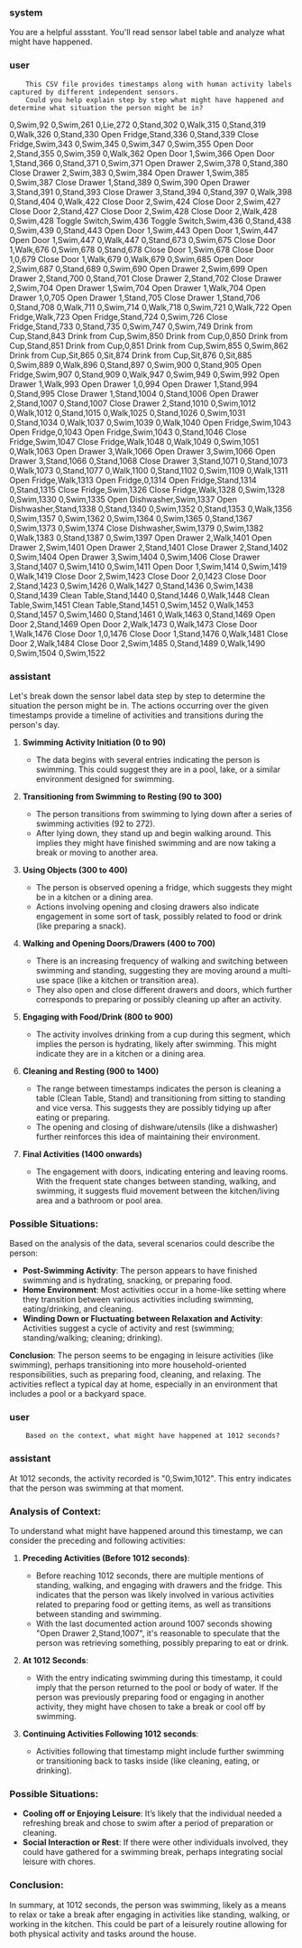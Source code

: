 ### system
You are a helpful assstant. You'll read sensor label table and analyze what might have happened.
### user

        This CSV file provides timestamps along with human activity labels captured by different independent sensors.
        Could you help explain step by step what might have happened and determine what situation the person might be in?
    
0,Swim,92
0,Swim,261
0,Lie,272
0,Stand,302
0,Walk,315
0,Stand,319
0,Walk,326
0,Stand,330
Open Fridge,Stand,336
0,Stand,339
Close Fridge,Swim,343
0,Swim,345
0,Swim,347
0,Swim,355
Open Door 2,Stand,355
0,Swim,359
0,Walk,362
Open Door 1,Swim,366
Open Door 1,Stand,366
0,Stand,371
0,Swim,371
Open Drawer 2,Swim,378
0,Stand,380
Close Drawer 2,Swim,383
0,Swim,384
Open Drawer 1,Swim,385
0,Swim,387
Close Drawer 1,Stand,389
0,Swim,390
Open Drawer 3,Stand,391
0,Stand,393
Close Drawer 3,Stand,394
0,Stand,397
0,Walk,398
0,Stand,404
0,Walk,422
Close Door 2,Swim,424
Close Door 2,Swim,427
Close Door 2,Stand,427
Close Door 2,Swim,428
Close Door 2,Walk,428
0,Swim,428
Toggle Switch,Swim,436
Toggle Switch,Swim,436
0,Stand,438
0,Swim,439
0,Stand,443
Open Door 1,Swim,443
Open Door 1,Swim,447
Open Door 1,Swim,447
0,Walk,447
0,Stand,673
0,Swim,675
Close Door 1,Walk,676
0,Swim,678
0,Stand,678
Close Door 1,Swim,678
Close Door 1,0,679
Close Door 1,Walk,679
0,Walk,679
0,Swim,685
Open Door 2,Swim,687
0,Stand,689
0,Swim,690
Open Drawer 2,Swim,699
Open Drawer 2,Stand,700
0,Stand,701
Close Drawer 2,Stand,702
Close Drawer 2,Swim,704
Open Drawer 1,Swim,704
Open Drawer 1,Walk,704
Open Drawer 1,0,705
Open Drawer 1,Stand,705
Close Drawer 1,Stand,706
0,Stand,708
0,Walk,711
0,Swim,714
0,Walk,718
0,Swim,721
0,Walk,722
Open Fridge,Walk,723
Open Fridge,Stand,724
0,Swim,726
Close Fridge,Stand,733
0,Stand,735
0,Swim,747
0,Swim,749
Drink from Cup,Stand,843
Drink from Cup,Swim,850
Drink from Cup,0,850
Drink from Cup,Stand,851
Drink from Cup,0,851
Drink from Cup,Swim,855
0,Swim,862
Drink from Cup,Sit,865
0,Sit,874
Drink from Cup,Sit,876
0,Sit,885
0,Swim,889
0,Walk,896
0,Stand,897
0,Swim,900
0,Stand,905
Open Fridge,Swim,907
0,Stand,909
0,Walk,947
0,Swim,949
0,Swim,992
Open Drawer 1,Walk,993
Open Drawer 1,0,994
Open Drawer 1,Stand,994
0,Stand,995
Close Drawer 1,Stand,1004
0,Stand,1006
Open Drawer 2,Stand,1007
0,Stand,1007
Close Drawer 2,Stand,1010
0,Swim,1012
0,Walk,1012
0,Stand,1015
0,Walk,1025
0,Stand,1026
0,Swim,1031
0,Stand,1034
0,Walk,1037
0,Swim,1039
0,Walk,1040
Open Fridge,Swim,1043
Open Fridge,0,1043
Open Fridge,Swim,1043
0,Stand,1046
Close Fridge,Swim,1047
Close Fridge,Walk,1048
0,Walk,1049
0,Swim,1051
0,Walk,1063
Open Drawer 3,Walk,1066
Open Drawer 3,Swim,1066
Open Drawer 3,Stand,1066
0,Stand,1068
Close Drawer 3,Stand,1071
0,Stand,1073
0,Walk,1073
0,Stand,1077
0,Walk,1100
0,Stand,1102
0,Swim,1109
0,Walk,1311
Open Fridge,Walk,1313
Open Fridge,0,1314
Open Fridge,Stand,1314
0,Stand,1315
Close Fridge,Swim,1326
Close Fridge,Walk,1328
0,Swim,1328
0,Swim,1330
0,Swim,1335
Open Dishwasher,Swim,1337
Open Dishwasher,Stand,1338
0,Stand,1340
0,Swim,1352
0,Stand,1353
0,Walk,1356
0,Swim,1357
0,Swim,1362
0,Swim,1364
0,Swim,1365
0,Stand,1367
0,Swim,1373
0,Swim,1374
Close Dishwasher,Swim,1379
0,Swim,1382
0,Walk,1383
0,Stand,1387
0,Swim,1397
Open Drawer 2,Walk,1401
Open Drawer 2,Swim,1401
Open Drawer 2,Stand,1401
Close Drawer 2,Stand,1402
0,Swim,1404
Open Drawer 3,Swim,1404
0,Swim,1406
Close Drawer 3,Stand,1407
0,Swim,1410
0,Swim,1411
Open Door 1,Swim,1414
0,Swim,1419
0,Walk,1419
Close Door 2,Swim,1423
Close Door 2,0,1423
Close Door 2,Stand,1423
0,Swim,1426
0,Walk,1427
0,Stand,1436
0,Swim,1438
0,Stand,1439
Clean Table,Stand,1440
0,Stand,1446
0,Walk,1448
Clean Table,Swim,1451
Clean Table,Stand,1451
0,Swim,1452
0,Walk,1453
0,Stand,1457
0,Swim,1460
0,Stand,1461
0,Walk,1463
0,Stand,1469
Open Door 2,Stand,1469
Open Door 2,Walk,1473
0,Walk,1473
Close Door 1,Walk,1476
Close Door 1,0,1476
Close Door 1,Stand,1476
0,Walk,1481
Close Door 2,Walk,1484
Close Door 2,Swim,1485
0,Stand,1489
0,Walk,1490
0,Swim,1504
0,Swim,1522

### assistant
Let's break down the sensor label data step by step to determine the situation the person might be in. The actions occurring over the given timestamps provide a timeline of activities and transitions during the person's day.

1. **Swimming Activity Initiation (0 to 90)**
   - The data begins with several entries indicating the person is swimming. This could suggest they are in a pool, lake, or a similar environment designed for swimming.

2. **Transitioning from Swimming to Resting (90 to 300)**
   - The person transitions from swimming to lying down after a series of swimming activities (92 to 272). 
   - After lying down, they stand up and begin walking around. This implies they might have finished swimming and are now taking a break or moving to another area.

3. **Using Objects (300 to 400)**
   - The person is observed opening a fridge, which suggests they might be in a kitchen or a dining area. 
   - Actions involving opening and closing drawers also indicate engagement in some sort of task, possibly related to food or drink (like preparing a snack).

4. **Walking and Opening Doors/Drawers (400 to 700)**
   - There is an increasing frequency of walking and switching between swimming and standing, suggesting they are moving around a multi-use space (like a kitchen or transition area). 
   - They also open and close different drawers and doors, which further corresponds to preparing or possibly cleaning up after an activity.

5. **Engaging with Food/Drink (800 to 900)**
   - The activity involves drinking from a cup during this segment, which implies the person is hydrating, likely after swimming. This might indicate they are in a kitchen or a dining area.

6. **Cleaning and Resting (900 to 1400)**
   - The range between timestamps indicates the person is cleaning a table (Clean Table, Stand) and transitioning from sitting to standing and vice versa. This suggests they are possibly tidying up after eating or preparing.
   - The opening and closing of dishware/utensils (like a dishwasher) further reinforces this idea of maintaining their environment.

7. **Final Activities (1400 onwards)**
   - The engagement with doors, indicating entering and leaving rooms. With the frequent state changes between standing, walking, and swimming, it suggests fluid movement between the kitchen/living area and a bathroom or pool area.

### Possible Situations:
Based on the analysis of the data, several scenarios could describe the person:

- **Post-Swimming Activity**: The person appears to have finished swimming and is hydrating, snacking, or preparing food.
- **Home Environment**: Most activities occur in a home-like setting where they transition between various activities including swimming, eating/drinking, and cleaning.
- **Winding Down or Fluctuating between Relaxation and Activity**: Activities suggest a cycle of activity and rest (swimming; standing/walking; cleaning; drinking).

**Conclusion**: The person seems to be engaging in leisure activities (like swimming), perhaps transitioning into more household-oriented responsibilities, such as preparing food, cleaning, and relaxing. The activities reflect a typical day at home, especially in an environment that includes a pool or a backyard space.
### user

        Based on the context, what might have happened at 1012 seconds?
    
### assistant
At 1012 seconds, the activity recorded is "0,Swim,1012". This entry indicates that the person was swimming at that moment. 

### Analysis of Context:
To understand what might have happened around this timestamp, we can consider the preceding and following activities:

1. **Preceding Activities (Before 1012 seconds)**:
   - Before reaching 1012 seconds, there are multiple mentions of standing, walking, and engaging with drawers and the fridge. This indicates that the person was likely involved in various activities related to preparing food or getting items, as well as transitions between standing and swimming.
   - With the last documented action around 1007 seconds showing "Open Drawer 2,Stand,1007", it's reasonable to speculate that the person was retrieving something, possibly preparing to eat or drink.

2. **At 1012 Seconds**:
   - With the entry indicating swimming during this timestamp, it could imply that the person returned to the pool or body of water. If the person was previously preparing food or engaging in another activity, they might have chosen to take a break or cool off by swimming.

3. **Continuing Activities Following 1012 seconds**:
   - Activities following that timestamp might include further swimming or transitioning back to tasks inside (like cleaning, eating, or drinking). 

### Possible Situations:
- **Cooling off or Enjoying Leisure**: It’s likely that the individual needed a refreshing break and chose to swim after a period of preparation or cleaning.
- **Social Interaction or Rest**: If there were other individuals involved, they could have gathered for a swimming break, perhaps integrating social leisure with chores.

### Conclusion:
In summary, at 1012 seconds, the person was swimming, likely as a means to relax or take a break after engaging in activities like standing, walking, or working in the kitchen. This could be part of a leisurely routine allowing for both physical activity and tasks around the house.
